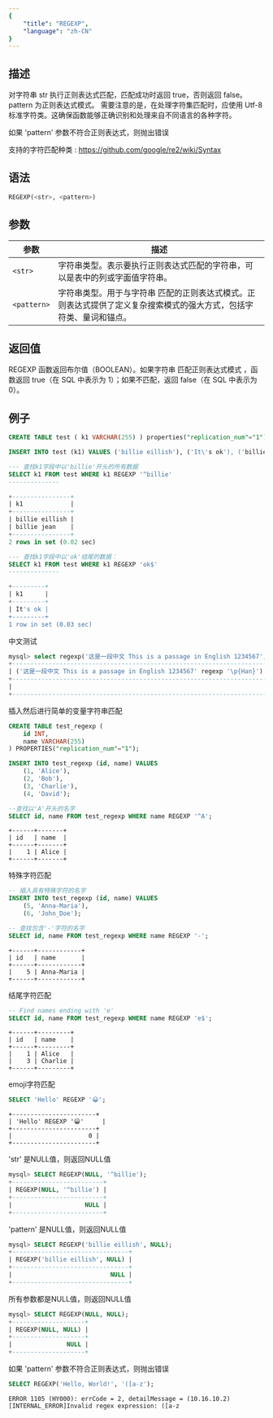 ```yaml
---
{
    "title": "REGEXP",
    "language": "zh-CN"
}
---
```


## 描述

对字符串 str 执行正则表达式匹配，匹配成功时返回 true，否则返回 false。pattern 为正则表达式模式。
需要注意的是，在处理字符集匹配时，应使用 Utf-8 标准字符类。这确保函数能够正确识别和处理来自不同语言的各种字符。

如果 'pattern' 参数不符合正则表达式，则抛出错误

支持的字符匹配种类 : https://github.com/google/re2/wiki/Syntax

## 语法

```sql
REGEXP(<str>, <pattern>)
```

## 参数

| 参数 | 描述 |
| -- | -- |
| `<str>` | 字符串类型。表示要执行正则表达式匹配的字符串，可以是表中的列或字面值字符串。|
| `<pattern>` | 字符串类型。用于与字符串 <str> 匹配的正则表达式模式。正则表达式提供了定义复杂搜索模式的强大方式，包括字符类、量词和锚点。|

## 返回值

REGEXP 函数返回布尔值（BOOLEAN）。如果字符串 <str> 匹配正则表达式模式 <pattern>，函数返回 true（在 SQL 中表示为 1）；如果不匹配，返回 false（在 SQL 中表示为 0）。

## 例子

```sql
CREATE TABLE test ( k1 VARCHAR(255) ) properties("replication_num"="1")

INSERT INTO test (k1) VALUES ('billie eillish'), ('It\'s ok'), ('billie jean'), ('hello world');
```


```sql
--- 查找k1字段中以'billie'开头的所有数据
SELECT k1 FROM test WHERE k1 REGEXP '^billie'
--------------

+----------------+
| k1             |
+----------------+
| billie eillish |
| billie jean    |
+----------------+
2 rows in set (0.02 sec)

--- 查找k1字段中以'ok'结尾的数据：
SELECT k1 FROM test WHERE k1 REGEXP 'ok$'
--------------

+---------+
| k1      |
+---------+
| It's ok |
+---------+
1 row in set (0.03 sec)
```
中文测试

```sql
mysql> select regexp('这是一段中文 This is a passage in English 1234567', '\\p{Han}');
+-----------------------------------------------------------------------------+
| ('这是一段中文 This is a passage in English 1234567' regexp '\p{Han}')         |
+-----------------------------------------------------------------------------+
|                                                                           1 |
+-----------------------------------------------------------------------------+
```

插入然后进行简单的变量字符串匹配

```sql
CREATE TABLE test_regexp (
    id INT,
    name VARCHAR(255)
) PROPERTIES("replication_num"="1");

INSERT INTO test_regexp (id, name) VALUES
    (1, 'Alice'),
    (2, 'Bob'),
    (3, 'Charlie'),
    (4, 'David');

--查找以'A'开头的名字
SELECT id, name FROM test_regexp WHERE name REGEXP '^A';
```

```text
+------+-------+
| id   | name  |
+------+-------+
|    1 | Alice |
+------+-------+
```

特殊字符匹配

```sql
-- 插入具有特殊字符的名字
INSERT INTO test_regexp (id, name) VALUES
    (5, 'Anna-Maria'),
    (6, 'John_Doe');

-- 查找包含'-'字符的名字
SELECT id, name FROM test_regexp WHERE name REGEXP '-';
```
```text
+------+------------+
| id   | name       |
+------+------------+
|    5 | Anna-Maria |
+------+------------+
```

结尾字符匹配
```sql
-- Find names ending with 'e'
SELECT id, name FROM test_regexp WHERE name REGEXP 'e$';
```

```text
+------+---------+
| id   | name    |
+------+---------+
|    1 | Alice   |
|    3 | Charlie |
+------+---------+
```

emoji字符匹配

```sql
SELECT 'Hello' REGEXP '😀'; 
```

```text
+-----------------------+
| 'Hello' REGEXP '😀'     |
+-----------------------+
|                     0 |
+-----------------------+
```

'str' 是NULL值，则返回NULL值

```sql
mysql> SELECT REGEXP(NULL, '^billie');
+-------------------------+
| REGEXP(NULL, '^billie') |
+-------------------------+
|                    NULL |
+-------------------------+
```

'pattern' 是NULL值，则返回NULL值

```sql
mysql> SELECT REGEXP('billie eillish', NULL);
+--------------------------------+
| REGEXP('billie eillish', NULL) |
+--------------------------------+
|                           NULL |
+--------------------------------+
```

所有参数都是NULL值，则返回NULL值

```sql
mysql> SELECT REGEXP(NULL, NULL);
+--------------------+
| REGEXP(NULL, NULL) |
+--------------------+
|               NULL |
+--------------------+
```

如果 'pattern' 参数不符合正则表达式，则抛出错误

```sql
SELECT REGEXP('Hello, World!', '([a-z');
```

```text
ERROR 1105 (HY000): errCode = 2, detailMessage = (10.16.10.2)[INTERNAL_ERROR]Invalid regex expression: ([a-z
```

